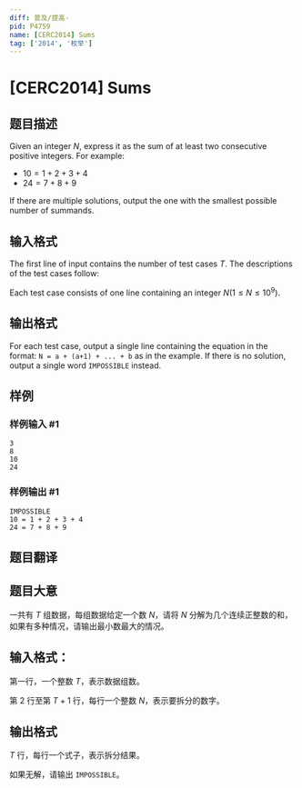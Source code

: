 ```yaml
---
diff: 普及/提高-
pid: P4759
name: [CERC2014] Sums
tag: ['2014', '枚举']
---
```

# [CERC2014] Sums
## 题目描述

Given an integer $N$, express it as the sum of at least two consecutive positive integers. For example:
   
   - $10 = 1 + 2 + 3 + 4$
   - $24 = 7 + 8 + 9$

If there are multiple solutions, output the one with the smallest possible number of summands.

## 输入格式

The first line of input contains the number of test cases $T$. The descriptions of the test cases follow:

Each test case consists of one line containing an integer $N(1 \le N \le 10^9)$.
## 输出格式

For each test case, output a single line containing the equation in the format:
``N = a + (a+1) + ... + b`` as in the example. If there is no solution, output a single word ``IMPOSSIBLE`` instead.

## 样例

### 样例输入 #1
```
3
8
10
24

```
### 样例输出 #1
```
IMPOSSIBLE
10 = 1 + 2 + 3 + 4
24 = 7 + 8 + 9

```
## 题目翻译

## 题目大意

一共有 $T$ 组数据，每组数据给定一个数 $N$，请将 $N$ 分解为几个连续正整数的和，如果有多种情况，请输出最小数最大的情况。

## 输入格式：

第一行，一个整数 $T$，表示数据组数。

第 $2$ 行至第 $T+1$ 行，每行一个整数 $N$，表示要拆分的数字。

## 输出格式

 $T$ 行，每行一个式子，表示拆分结果。

如果无解，请输出 `IMPOSSIBLE`。

